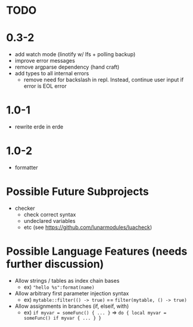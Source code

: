 # TODO

# 0.3-2

- add watch mode (linotify w/ lfs + polling backup)
- improve error messages
- remove argparse dependency (hand craft)
- add types to all internal errors
  - remove need for backslash in repl. Instead, continue user input if error is EOL error

# 1.0-1

- rewrite erde in erde

# 1.0-2

- formatter

# Possible Future Subprojects

- checker
  - check correct syntax
  - undeclared variables
  - etc (see https://github.com/lunarmodules/luacheck)

# Possible Language Features (needs further discussion)
- Allow strings / tables as index chain bases
  - ex) `"hello %s":format(name)`
- Allow arbitrary first parameter injection syntax
  - ex) `mytable::filter(() -> true)` == `filter(mytable, () -> true)`
- Allow assignments in branches (if, elseif, with)
  - ex) `if myvar = someFunc() { ... }` => `do { local myvar = someFunc() if myvar { ... } }`
